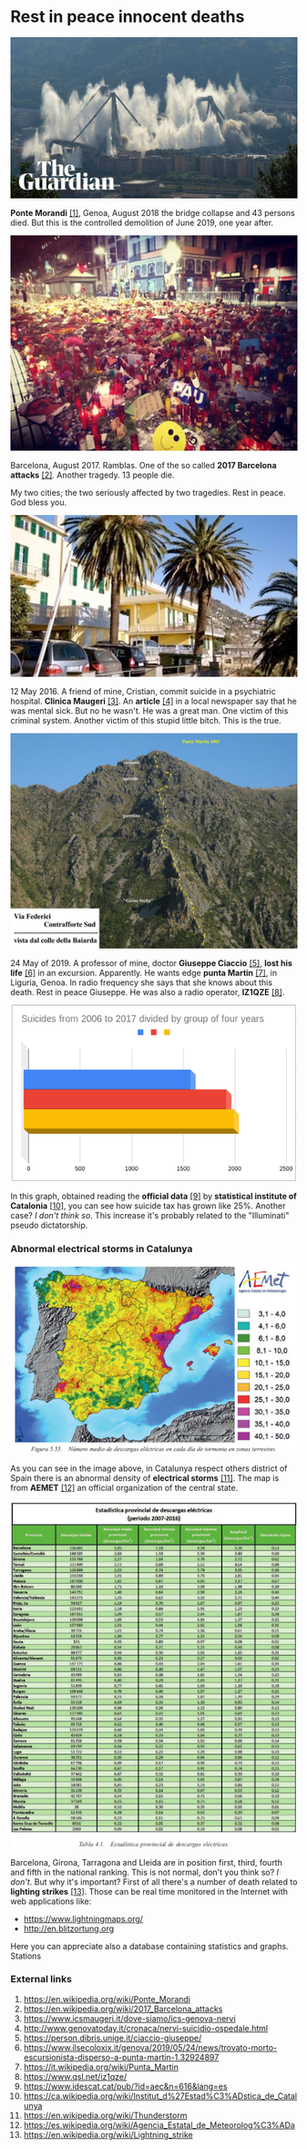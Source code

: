 # Rest in peace innocent deaths

![Morandi bridge](../Images/aadweedwacds.jpg)

**Ponte Morandi** [[1]](https://en.wikipedia.org/wiki/Ponte_Morandi), Genoa, August 2018 the bridge collapse and 43 persons died. But this is the controlled demolition of June 2019, one year after.

![Barcelona 2017](../Images/21083378_10214340366885604_3939654193817617426_o.jpg)

Barcelona, August 2017. Ramblas. One of the so called **2017 Barcelona attacks** [[2]](https://en.wikipedia.org/wiki/2017_Barcelona_attacks). Another tragedy. 13 people die.

My two cities; the two seriously affected by two tragedies. Rest in peace. God bless you.

![Suicide in Genoa](../Images/clinica.jpg)

 12 May 2016. A friend of mine, Cristian, commit suicide in a psychiatric hospital. **Clinica Maugeri** [[3]](https://www.icsmaugeri.it/dove-siamo/ics-genova-nervi). An **article** [[4]](http://www.genovatoday.it/cronaca/nervi-suicidio-ospedale.html) in a local newspaper say that he was mental sick. But no he wasn't. He was a great man. One victim of this criminal system. Another victim of this stupid little bitch. This is the true.

![](../Images/20090520215333.jpg)

24 May of 2019. A professor of mine, doctor **Giuseppe Ciaccio** [[5]](https://person.dibris.unige.it/ciaccio-giuseppe/), **lost his life** [[6]](https://www.ilsecoloxix.it/genova/2019/05/24/news/trovato-morto-escursionista-disperso-a-punta-martin-1.32924897) in an excursion. Apparently. He wants edge **punta Martin** [[7]](https://it.wikipedia.org/wiki/Punta_Martin), in Liguria, Genoa. In radio frequency she says that she knows about this death. Rest in peace Giuseppe. He was also a radio operator, **IZ1QZE** [[8]](https://www.qsl.net/iz1qze/).

![Suicides in Catalonya](../Images/suicides.png)

In this graph, obtained reading the **official data** [[9]](https://www.idescat.cat/pub/?id=aec&n=616&lang=es) by **statistical institute of Catalonia** [[10]](https://ca.wikipedia.org/wiki/Institut_d%27Estad%C3%ADstica_de_Catalunya), you can see how suicide tax has grown like 25%. Another case? *I don't think so*. This increase it's probably related to the "Illuminati" pseudo dictatorship. 

### Abnormal electrical storms in Catalunya

![Electrical storms density](../Images/rayoscat.png)

As you can see in the image above, in Catalunya respect others district of Spain there is an abnormal density of **electrical storms** [[11]](https://en.wikipedia.org/wiki/Thunderstorm). The map is from **AEMET** [[12]](https://es.wikipedia.org/wiki/Agencia_Estatal_de_Meteorolog%C3%ADa) an official organization of the central state.

![table](../Images/rayosBCNtable.png)

Barcelona, Girona, Tarragona and Lleida are in position first, third, fourth and fifth in the national ranking. This is not normal, don't you think so? *I don't*. But why it's important? First of all there's a number of death related to **lighting strikes** [[13]](https://en.wikipedia.org/wiki/Lightning_strike). Those can be real time monitored in the Internet with web applications like:

- https://www.lightningmaps.org/
- http://en.blitzortung.org

Here you can appreciate also a database containing statistics and graphs. Stations 

### External links

1. https://en.wikipedia.org/wiki/Ponte_Morandi
2. https://en.wikipedia.org/wiki/2017_Barcelona_attacks
3. https://www.icsmaugeri.it/dove-siamo/ics-genova-nervi
4. http://www.genovatoday.it/cronaca/nervi-suicidio-ospedale.html
5. https://person.dibris.unige.it/ciaccio-giuseppe/
6. https://www.ilsecoloxix.it/genova/2019/05/24/news/trovato-morto-escursionista-disperso-a-punta-martin-1.32924897
7. https://it.wikipedia.org/wiki/Punta_Martin
8. https://www.qsl.net/iz1qze/
9. https://www.idescat.cat/pub/?id=aec&n=616&lang=es
10. https://ca.wikipedia.org/wiki/Institut_d%27Estad%C3%ADstica_de_Catalunya
11. https://en.wikipedia.org/wiki/Thunderstorm
12. https://es.wikipedia.org/wiki/Agencia_Estatal_de_Meteorolog%C3%ADa
13. https://en.wikipedia.org/wiki/Lightning_strike